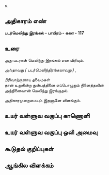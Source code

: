 உ


## அதிகாரம் எண்

**படர்மெலிந்து இரங்கல் - பாயிரம் - ககஎ - 117**

## உரை

அது படரான் மெலிந்து இரங்கல் என விரியும்.  

அஃதாவது _( படர்மெலிந்திரங்கலாவது )_ ,

பிரிவாற்றாளாய தலைமகள்   
தான் உறுகின்ற துன்பத்தினை எப்பொழுதும் நினைத்தலின்   
அந்நினைவான் மெலிந்து இரங்குதல்.  

அதிகாரமுறைமையும் இதனானே விளங்கும்.

## உயர் வள்ளுவ வகுப்பு காணொளி


## உயர் வள்ளுவ வகுப்பு ஒலி அமைவு 


## கூடுதல் குறிப்புகள்


## ஆங்கில விளக்கம்

